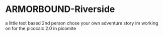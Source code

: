 # ARMORBOUND-Riverside
a little text based 2nd person chose your own adventure story im working on for the picocalc 2.0 in picomite 
